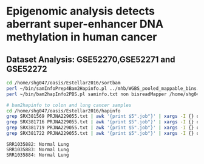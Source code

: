 # Epigenomic analysis detects aberrant super-enhancer DNA methylation in human cancer
## Dataset Analysis: GSE52270,GSE52271 and GSE52272
```bash
cd /home/shg047/oasis/Estellar2016/sortbam
perl ~/bin/samInfoPrep4Bam2Hapinfo.pl ../mhb/WGBS_pooled_mappable_bins.all_autosomes.mld_blocks_r2-0.5.cor.bed > saminfo.txt
perl ~/bin/bam2hapInfo2PBS.pl saminfo.txt non bisreadMapper /home/shg047/oasis/db/hg19/hg19.chrom.sizes /home/shg047/oasis/db/hg19/HsGenome19.CpG.positions.txt

# bam2hapinfo to colon and lung cancer samples
cd /home/shg047/oasis/Estellar2016/hapinfo
grep SRX381569 PRJNA229055.txt | awk '{print $5".job"}' | xargs -I {} qsub {}
grep SRX381716 PRJNA229055.txt | awk '{print $5".job"}' | xargs -I {} qsub {}
grep SRX381719 PRJNA229055.txt | awk '{print $5".job"}' | xargs -I {} qsub {}
grep SRX381722 PRJNA229055.txt | awk '{print $5".job"}' | xargs -I {} qsub {}
```

```
SRR1035882: Normal Lung
SRR1035883: Normal Lung
SRR1035884: Normal Lung
```
